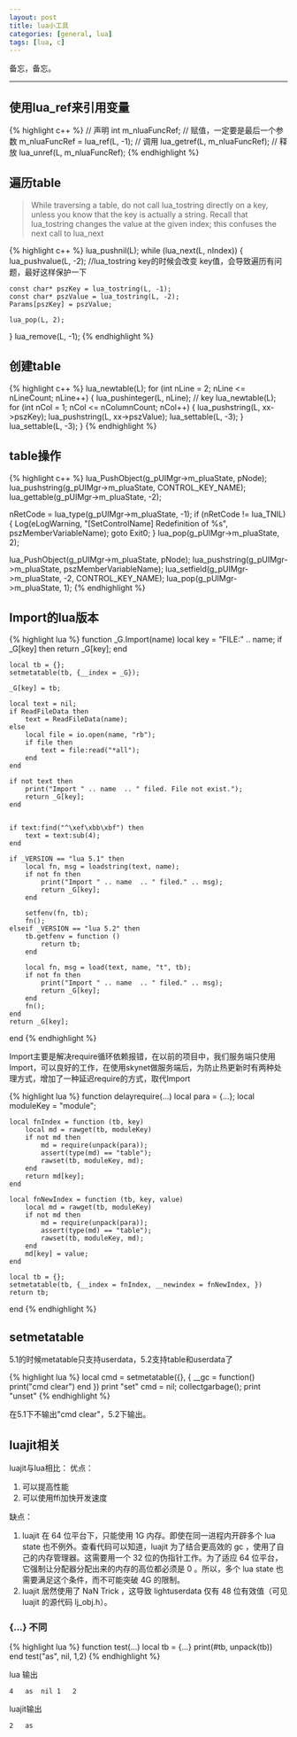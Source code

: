 ```yaml
---
layout: post
title: lua小工具
categories: [general, lua]
tags: [lua, c]
---
```


备忘，备忘。

----------

## 使用lua_ref来引用变量 ##
	
{% highlight c++ %}
// 声明
int m_nluaFuncRef;
// 赋值，一定要是最后一个参数
m_nluaFuncRef = lua_ref(L, -1); 
// 调用
lua_getref(L, m_nluaFuncRef);
// 释放
lua_unref(L, m_nluaFuncRef);
{% endhighlight %}

## 遍历table ##

> While traversing a table, do not call lua_tostring directly on a key,
> unless you know that the key is actually a string. Recall that
> lua_tostring changes the value at the given index; this confuses the
> next call to lua_next

{% highlight c++ %}
lua_pushnil(L);
while (lua_next(L, nIndex))
{
    lua_pushvalue(L, -2); //lua_tostring key的时候会改变 key值，会导致遍历有问题，最好这样保护一下
    
    const char* pszKey = lua_tostring(L, -1);
    const char* pszValue = lua_tostring(L, -2);
    Params[pszKey] = pszValue;
    
    lua_pop(L, 2);
}
lua_remove(L, -1);
{% endhighlight %}

## 创建table ##

{% highlight c++ %}
lua_newtable(L);
for (int nLine = 2; nLine <= nLineCount; nLine++)
{
    lua_pushinteger(L, nLine); // key
    lua_newtable(L);
    for (int nCol = 1; nCol <= nColumnCount; nCol++)
    {
        lua_pushstring(L, xx->pszKey);
        lua_pushstring(L, xx->pszValue);
        lua_settable(L, -3);
    }
    lua_settable(L, -3);
}
{% endhighlight %}

## table操作 ##
	
{% highlight c++ %}
lua_PushObject(g_pUIMgr->m_pluaState, pNode);
lua_pushstring(g_pUIMgr->m_pluaState, CONTROL_KEY_NAME);
lua_gettable(g_pUIMgr->m_pluaState, -2);

nRetCode = lua_type(g_pUIMgr->m_pluaState, -1);
if (nRetCode != lua_TNIL)
{
    Log(eLogWarning, "[SetControlName] Redefinition of %s", pszMemberVariableName);
    goto Exit0;
}
lua_pop(g_pUIMgr->m_pluaState, 2);

lua_PushObject(g_pUIMgr->m_pluaState, pNode);
lua_pushstring(g_pUIMgr->m_pluaState, pszMemberVariableName);
lua_setfield(g_pUIMgr->m_pluaState, -2, CONTROL_KEY_NAME);
lua_pop(g_pUIMgr->m_pluaState, 1);
{% endhighlight %}


## Import的lua版本 ##

{% highlight lua %}
function _G.Import(name) 
    local key = "FILE:" .. name; 
    if _G[key] then 
        return _G[key]; 
    end

    local tb = {}; 
    setmetatable(tb, {__index = _G});

    _G[key] = tb;

    local text = nil;
    if ReadFileData then
        text = ReadFileData(name);
    else
        local file = io.open(name, "rb");
        if file then
            text = file:read("*all");
        end
    end

    if not text then
        print("Import " .. name  .. " filed. File not exist.");
        return _G[key];
    end


    if text:find("^\xef\xbb\xbf") then
        text = text:sub(4);
    end

    if _VERSION == "lua 5.1" then
        local fn, msg = loadstring(text, name);
        if not fn then
            print("Import " .. name  .. " filed." .. msg);
            return _G[key];
        end    

        setfenv(fn, tb);   
        fn();         
    elseif _VERSION == "lua 5.2" then
        tb.getfenv = function ()
            return tb;
        end

        local fn, msg = load(text, name, "t", tb);
        if not fn then
            print("Import " .. name  .. " filed." .. msg);
            return _G[key];
        end    
        fn(); 
    end
    return _G[key];
end
{% endhighlight %}

Import主要是解决require循环依赖报错，在以前的项目中，我们服务端只使用Import，可以良好的工作，在使用skynet做服务端后，为防止热更新时有两种处理方式，增加了一种延迟require的方式，取代Import

{% highlight lua %}
function delayrequire(...)
	local para = {...};
	local moduleKey = "module";

	local fnIndex = function (tb, key)
	 	local md = rawget(tb, moduleKey)
		if not md then
			md = require(unpack(para));
			assert(type(md) == "table");
			rawset(tb, moduleKey, md);
		end
		return md[key];
	end

	local fnNewIndex = function (tb, key, value)
	 	local md = rawget(tb, moduleKey)
		if not md then
			md = require(unpack(para));
			assert(type(md) == "table");
			rawset(tb, moduleKey, md);
		end
		md[key] = value;
	end
	
	local tb = {};
	setmetatable(tb, {__index = fnIndex, __newindex = fnNewIndex, })
	return tb;
end
{% endhighlight %}

## setmetatable ##
5.1的时候metatable只支持userdata，5.2支持table和userdata了

{% highlight lua %}
local cmd = setmetatable({}, { __gc = function() print("cmd clear") end })
print "set"
cmd = nil;
collectgarbage();
print "unset"
{% endhighlight %}

在5.1下不输出"cmd clear"，5.2下输出。

## luajit相关 ##

luajit与lua相比：
优点：

1. 可以提高性能
1. 可以使用ffi加快开发速度

缺点：

1. luajit 在 64 位平台下，只能使用 1G 内存。即使在同一进程内开辟多个 lua state 也不例外。查看代码可以知道，luajit 为了结合更高效的 gc ，使用了自己的内存管理器。这需要用一个 32 位的伪指针工作。为了适应 64 位平台，它强制让分配器分配出来的内存的高位都必须是 0 。所以，多个 lua state 也需要满足这个条件，而不可能突破 4G 的限制。
1. luajit 居然使用了 NaN Trick ，这导致 lightuserdata 仅有 48 位有效值（可见 luajit 的源代码 lj_obj.h）。

### {...} 不同 ###

{% highlight lua %}
function test(...)
	local tb  = {...}
	print(#tb, unpack(tb))
end
test("as", nil, 1,2)
{% endhighlight %}

lua 输出 

	4	as	nil	1	2
	
luajit输出

	2	as
